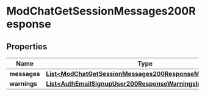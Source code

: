 

# ModChatGetSessionMessages200Response


## Properties

| Name | Type | Description | Notes |
|------------ | ------------- | ------------- | -------------|
|**messages** | [**List&lt;ModChatGetSessionMessages200ResponseMessagesInner&gt;**](ModChatGetSessionMessages200ResponseMessagesInner.md) |  |  |
|**warnings** | [**List&lt;AuthEmailSignupUser200ResponseWarningsInner&gt;**](AuthEmailSignupUser200ResponseWarningsInner.md) |  |  [optional] |



